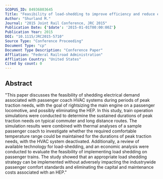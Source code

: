 ```yaml
---
SCOPUS_ID: 84936803645
Title: "Feasibility of load-shedding to improve efficiency and reduce energy consumption on passenger locomotives"
Author: "Shurland M."
Journal: "2015 Joint Rail Conference, JRC 2015"
Publication Date: {'$date': '2015-01-01T00:00:00Z'}
Publication Year: 2015
DOI: "10.1115/JRC2015-5710"
Source Type: "Conference Proceeding"
Document Type: "cp"
Document Type Description: "Conference Paper"
Affliation: "Federal Railroad Administration"
Affliation Country: "United States"
Cited by count: 0
---
```


## Abstract
"This paper discusses the feasibility of shedding electrical demand associated with passenger coach HVAC systems during periods of peak traction needs, with the goal of rightsizing the main engine on a passenger locomotive, and possibly eliminating the HEP. In this study, train operation simulations were conducted to determine the sustained durations of peak traction needs on typical commuter and long distance routes. The simulation results were combined with thermal analyses of a sample passenger coach to investigate whether the required comfortable temperature range could be maintained for the durations of peak traction needs, with the HVAC system deactivated. Additionally, a review of available technology for load-shedding, and an economic analysis were conducted to evaluate the feasibility of implementing load shedding on passenger trains. The study showed that an appropriate load shedding strategy can be implemented without adversely impacting the industrywide passenger comfort standards and eliminating the capital and maintenance costs associated with an HEP."
